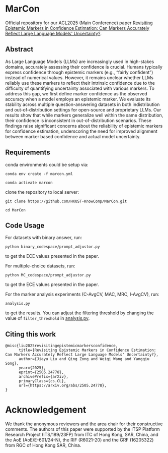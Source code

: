 # MarCon
Official repository for our ACL2025 (Main Conference) paper [Revisiting Epistemic Markers in Confidence Estimation: Can Markers Accurately Reflect Large Language Models' Uncertainty?](https://arxiv.org/abs/2505.24778).

## Abstract
As Large Language Models (LLMs) are increasingly used in high-stakes domains, accurately assessing their confidence is crucial. Humans typically express confidence through epistemic markers (e.g., “fairly confident”) instead of numerical values. However, it remains unclear whether LLMs reliably use these markers to reflect their intrinsic confidence due to the
difficulty of quantifying uncertainty associated with various markers. To address this gap, we first define marker confidence as the observed accuracy when a model employs an epistemic
marker. We evaluate its stability across multiple question-answering datasets in both indistribution and out-of-distribution settings for open-source and proprietary LLMs. Our results show that while markers generalize well within the same distribution, their confidence is inconsistent in out-of-distribution scenarios. These findings raise significant concerns about the reliability of epistemic markers for confidence estimation, underscoring the need for improved alignment between marker based confidence and actual model uncertainty. 

## Requirements

conda environments could be setup via:
```
conda env create -f marcon.yml

conda activate marcon
```

clone the repository to local server:
```
git clone https://github.com/HKUST-KnowComp/MarCon.git

cd MarCon
```

## Code Usage
For datasets with binary answer, run:
```
python binary_codespace/prompt_adjustor.py
```
to get the ECE values presented in the paper.

For multiple-choice datasets, run:
```
python MC_codespace/prompt_adjustor.py
```
to get the ECE values presented in the paper.

For the marker analysis experiments (C-AvgCV, MAC, MRC, I-AvgCV), run:
```
analysis.py
```
to get the results. You can adjust the filtering threshold by changing the value of ```filter_threshold``` in [analysis.py]().

## Citing this work
```
@misc{liu2025revisitingepistemicmarkersconfidence,
      title={Revisiting Epistemic Markers in Confidence Estimation: Can Markers Accurately Reflect Large Language Models' Uncertainty?}, 
      author={Jiayu Liu and Qing Zong and Weiqi Wang and Yangqiu Song},
      year={2025},
      eprint={2505.24778},
      archivePrefix={arXiv},
      primaryClass={cs.CL},
      url={https://arxiv.org/abs/2505.24778}, 
}
```

# Acknowledgement
We thank the anonymous reviewers and the area chair for their constructive comments. The authors of this paper were supported by the ITSP Platform Research Project (ITS/189/23FP) from ITC of Hong Kong, SAR, China, and the AoE (AoE/E-601/24-N), the RIF (R6021-20) and the GRF (16205322) from RGC of Hong Kong SAR, China.


